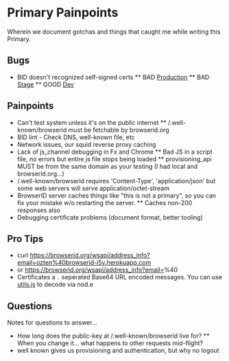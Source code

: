 # Primary Painpoints
Wherein we document gotchas and things that caught me while writing this Primary.

## Bugs

* BID doesn't recognized self-signed certs
** BAD [Production](https://browserid.org/wsapi/address_info?email=ozten%40vinz.clortho.org)
** BAD [Stage](https://diresworb.org/wsapi/address_info?email=ozten%40vinz.clortho.org)
** GOOD [Dev](https://dev.diresworb.org/wsapi/address_info?email=ozten%40vinz.clortho.org)

## Painpoints ##

* Can't test system unless it's on the public internet
** /.well-known/browserid must be fetchable by browserid.org
* BID lint - Check DNS, well-known file, etc
* Network issues, our squid reverse proxy caching
* Lack of js_channel debugging in Fx and Chrome
** Bad JS in a script file, no errors but entire js file stops being loaded
** provisioning_api MUST be from the same domain as your testing (I had local and browserid.org...)
* /.well-known/browserid requires 'Content-Type', 'application/json' but some web servers will serve application/octet-stream
* BrowserID server caches things like "this is not a primary", so you can fix your mistake w/o restarting the server.
  ** Caches non-200 responses also
* Debugging certificate problems (document format, better tooling)

## Pro Tips ##

* curl https://browserid.org/wsapi/address_info?email=ozten%40browserid-i5y.herokuapp.com
* or https://browserid.org/wsapi/address_info?email=<USERNAME>%40<ISSUER DOMAIN>
* Certificates a ``.`` seperated Base64 URL encoded messages. You can use [utils.js](https://github.com/mozilla/jwcrypto) to decode via nod.e

## Questions ##
Notes for questions to answer...

* How long does the public-key at /.well-known/browserid live for?
** When you change it... what happens to other requests mid-flight?
* well known gives us provisioning and authentication, but why no logout